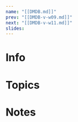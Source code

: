 ```yaml
---
name: "[[DMDB.md]]"
prev: "[[DMDB-v-w09.md]]"
next: "[[DMDB-v-w11.md]]"
slides:
---
```

  
  
# Info
  
  
# Topics
  
  
# Notes